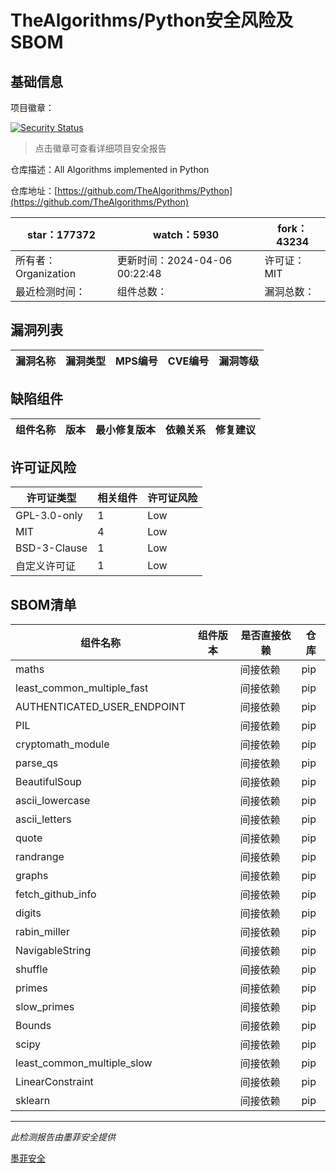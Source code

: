 # TheAlgorithms/Python安全风险及SBOM

## 基础信息

项目徽章：

[![Security Status](https://www.murphysec.com/platform3/v31/badge/1777045050847129600.svg)](https://www.murphysec.com/console/report/1682968214659424256/1777045050847129600)

> 点击徽章可查看详细项目安全报告

仓库描述：All Algorithms implemented in Python

仓库地址：[https://github.com/TheAlgorithms/Python](https://github.com/TheAlgorithms/Python)

| star：177372 | watch：5930 | fork：43234 |
| ----------- | -------------- | ------------ |
| 所有者：Organization | 更新时间：2024-04-06 00:22:48 | 许可证：MIT |
| 最近检测时间： | 组件总数： | 漏洞总数： |




## 漏洞列表

| 漏洞名称 | 漏洞类型 | MPS编号 | CVE编号 | 漏洞等级 |
| ------- | ------ | ------- | ------ | ----- |





## 缺陷组件

| 组件名称 | 版本 | 最小修复版本 | 依赖关系 | 修复建议 |
| -------- | ---- | ------------ | -------- | -------- |





## 许可证风险

| 许可证类型 | 相关组件 | 许可证风险 |
| ---------- | -------- | ---------- |
|GPL-3.0-only|1|Low|
|MIT|4|Low|
|BSD-3-Clause|1|Low|
|自定义许可证|1|Low|




## SBOM清单

| 组件名称 | 组件版本 | 是否直接依赖 | 仓库 |
| -------- | -------- | ------------ | ---- |
|maths||间接依赖|pip|
|least_common_multiple_fast||间接依赖|pip|
|AUTHENTICATED_USER_ENDPOINT||间接依赖|pip|
|PIL||间接依赖|pip|
|cryptomath_module||间接依赖|pip|
|parse_qs||间接依赖|pip|
|BeautifulSoup||间接依赖|pip|
|ascii_lowercase||间接依赖|pip|
|ascii_letters||间接依赖|pip|
|quote||间接依赖|pip|
|randrange||间接依赖|pip|
|graphs||间接依赖|pip|
|fetch_github_info||间接依赖|pip|
|digits||间接依赖|pip|
|rabin_miller||间接依赖|pip|
|NavigableString||间接依赖|pip|
|shuffle||间接依赖|pip|
|primes||间接依赖|pip|
|slow_primes||间接依赖|pip|
|Bounds||间接依赖|pip|
|scipy||间接依赖|pip|
|least_common_multiple_slow||间接依赖|pip|
|LinearConstraint||间接依赖|pip|
|sklearn||间接依赖|pip|


------

*此检测报告由墨菲安全提供*

[墨菲安全](www.murphysec.com)